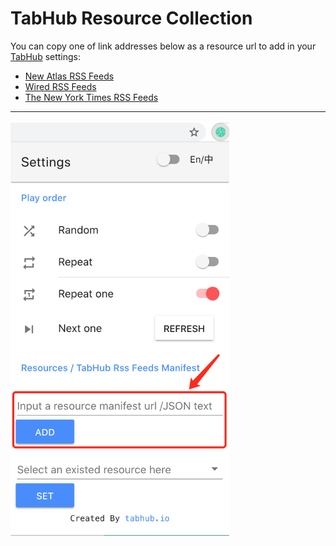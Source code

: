# TabHub Resource Collection

You can copy one of link addresses below as a resource url to add in your [TabHub](https://tabhub.io) settings:

* [New Atlas RSS Feeds](https://raw.githubusercontent.com/gingerhot/tabhub/main/newatlas.json)
* [Wired RSS Feeds](https://raw.githubusercontent.com/gingerhot/tabhub/main/wired.json)
* [The New York Times RSS Feeds](https://raw.githubusercontent.com/gingerhot/tabhub/main/nytimes.json)
---

<img src=https://raw.githubusercontent.com/image-store/github/master/add-tabhub-resource-url.png width=350>
